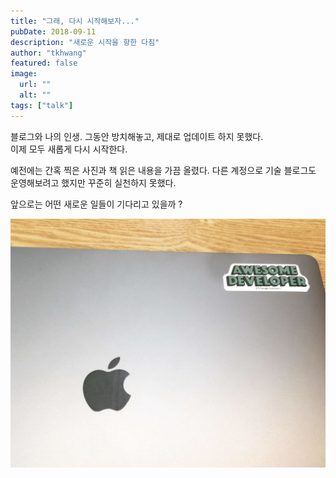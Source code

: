 ```yaml
---
title: "그래, 다시 시작해보자..."
pubDate: 2018-09-11
description: "새로운 시작을 향한 다짐"
author: "tkhwang"
featured: false
image:
  url: ""
  alt: ""
tags: ["talk"]
---
```


<!-- ![feature image](https://raw.githubusercontent.com/tkhwang/tkhwang-etc/master/img/2020/04/photo-1477951233099-d2c5fbd878ee.jpeg) -->

블로그와 나의 인생. 그동안 방치해놓고, 제대로 업데이트 하지 못했다.<br />
이제 모두 새롭게 다시 시작한다.

예전에는 간혹 찍은 사진과 책 읽은 내용을 가끔 올렸다. 다른 계정으로 기술 블로그도 운영해보려고 했지만 꾸준히 실천하지 못했다.

앞으로는 어떤 새로운 일들이 기다리고 있을까 ?

![img](https://raw.githubusercontent.com/tkhwang/tkhwang-etc/master/img/2018/09/IMG_0398.png)
